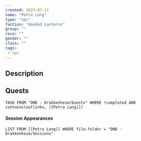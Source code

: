 ```yaml
---
created: 2023-07-11
name: "Petra Lang"
type: "npc"
faction: "Hooded Lanterns"
group: ""
race: ""
gender: ""
class: ""
tags:
 - npc
---
```

## Description


## Quests
```dataview
TASK FROM "DND - Drakkenheim/Quests" WHERE !completed AND contains(outlinks, [[Petra Lang]]) 
```

#### Session Appearances
```dataview
LIST FROM [[Petra Lang]] WHERE file.folder = "DND - Drakkenheim/Sessions"
```



